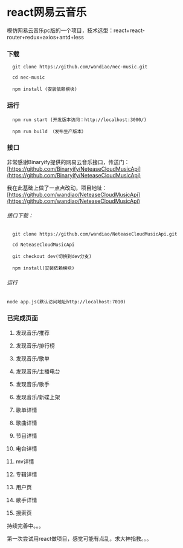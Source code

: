 # react网易云音乐
 模仿网易云音乐pc版的一个项目，技术选型：react+react-router+redux+axios+antd+less


### 下载
```
  git clone https://github.com/wandiao/nec-music.git

  cd nec-music

  npm install (安装依赖模块)
```

### 运行
```
  npm run start (开发版本访问：http://localhost:3000/)

  npm run build （发布生产版本）
```
### 接口
非常感谢Binaryify提供的网易云音乐接口，传送门：[https://github.com/Binaryify/NeteaseCloudMusicApi](https://github.com/Binaryify/NeteaseCloudMusicApi)

我在此基础上做了一点点改动，项目地址：[https://github.com/wandiao/NeteaseCloudMusicApi](https://github.com/wandiao/NeteaseCloudMusicApi)

###### 接口下载：
```
  git clone https://github.com/wandiao/NeteaseCloudMusicApi.git
  
  cd NeteaseCloudMusicApi

  git checkout dev(切换到dev分支)

  npm install(安装依赖模块)
```
###### 运行
```
node app.js(默认访问地址http://localhost:7010)
```


### 已完成页面

 1. 发现音乐/推荐

 2. 发现音乐/排行榜

 3. 发现音乐/歌单

 4. 发现音乐/主播电台

 5. 发现音乐/歌手

 6. 发现音乐/新碟上架

 7. 歌单详情

 8. 歌曲详情

 9. 节目详情

 10. 电台详情

 11. mv详情

 12. 专辑详情

 13. 用户页

 14. 歌手详情

 15. 搜索页
 
持续完善中。。。

第一次尝试用react做项目，感觉可能有点乱，求大神指教。。。
